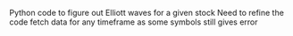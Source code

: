 Python code to figure out Elliott waves for a given stock
Need to refine the code fetch data for any timeframe as some symbols still gives error

